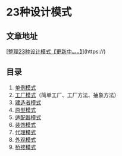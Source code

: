 # 23种设计模式

## 文章地址

[[整理23种设计模式【更新中。。。】](https://blog.csdn.net/achacker/article/details/126378416)](https://)

## 目录

1. [单例模式](./src/main/java/cn/yjhroot/singleton)
2. [工厂模式](./src/main/java/cn/yjhroot/factory)（简单工厂、工厂方法、抽象方法）
3. [建造者模式](./src/main/java/cn/yjhroot/builder)
4. [原型模式](./src/main/java/cn/yjhroot/prototype)
5. [适配器模式](./src/main/java/cn/yjhroot/adapter)
6. [装饰模式](./src/main/java/cn/yjhroot/decorator)
7. [代理模式](./src/main/java/cn/yjhroot/proxy)
8. [外观模式](./src/main/java/cn/yjhroot/facade)
9. [桥接模式](./src/main/java/cn/yjhroot/bridge)

